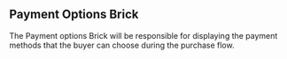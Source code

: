 ## Payment Options Brick

The Payment options Brick will be responsible for displaying the payment methods that the buyer can choose during the purchase flow.
